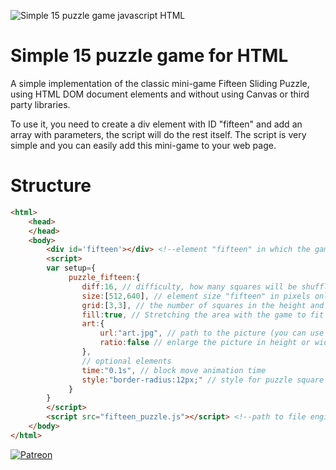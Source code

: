 ![Simple 15 puzzle game javascript HTML](https://repository-images.githubusercontent.com/387269543/be595743-c52e-41f0-a40c-3cedce7908a1)

# Simple 15 puzzle game for HTML 

A simple implementation of the classic mini-game Fifteen Sliding Puzzle, using HTML DOM document elements and without using Canvas or third party libraries. 

To use it, you need to create a div element with ID "fifteen" and add an array with parameters, the script will do the rest itself. The script is very simple and you can easily add this mini-game to your web page.


# Structure

```html
<html>
    <head>
    </head>
    <body>
        <div id='fifteen'></div> <!--element "fifteen" in which the game will take place-->
        <script>
        var setup={
             puzzle_fifteen:{
                diff:16, // difficulty, how many squares will be shuffled
                size:[512,640], // element size "fifteen" in pixels only
                grid:[3,3], // the number of squares in the height and width of the picture
                fill:true, // Stretching the area with the game to fit the element is recommended for fullscreen
                art:{
                    url:"art.jpg", // path to the picture (you can use any format of supported browsers, gif-animation and svg)
                    ratio:false // enlarge the picture in height or width
                },
                // optional elements
                time:"0.1s", // block move animation time
                style:"border-radius:12px;" // style for puzzle square
             }
        }
        </script>
        <script src="fifteen_puzzle.js"></script> <!--path to file engine-->
    </body>
</html>
```

[![Patreon](http://odin-interactive.com/img/patron.svg)](https://www.patreon.com/kirill_live)

